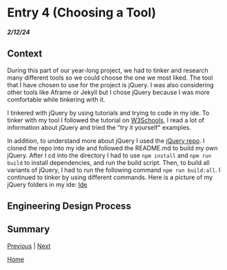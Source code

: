 # Entry 4 (Choosing a Tool)
##### 2/12/24
## Context 
During this part of our year-long project, we had to tinker and research many different tools so we could choose the one we most liked. The tool that I have chosen to use for the project is jQuery. I was also considering other tools like Aframe or Jekyll but I chose jQuery because I was more comfortable while tinkering with it. 

I tinkered with jQuery by using tutorials and trying to code in my ide. To tinker with my tool I followed the tutorial on [W3Schools](https://www.w3schools.com/jquERy/default.asp), I read a lot of information about jQuery and tried the "try it yourself" examples.

In addition, to understand more about jQuery I used the [jQuery repo](https://github.com/jquery/jquery?tab=readme-ov-file). I cloned the repo into my ide and followed the README.md to build my own jQuery. After I cd into the directory I had to use `npm install` and `npm run build` to install dependencies, and run the build script. Then, to build all variants of jQuery, I had to run the following command `npm run build:all`. I continued to tinker by using different commands. Here is a picture of my jQuery folders in my ide: 
[Ide](ide.png)


## Engineering Design Process

## Summary

[Previous](entry03.md) | [Next](entry05.md)

[Home](../README.md)
